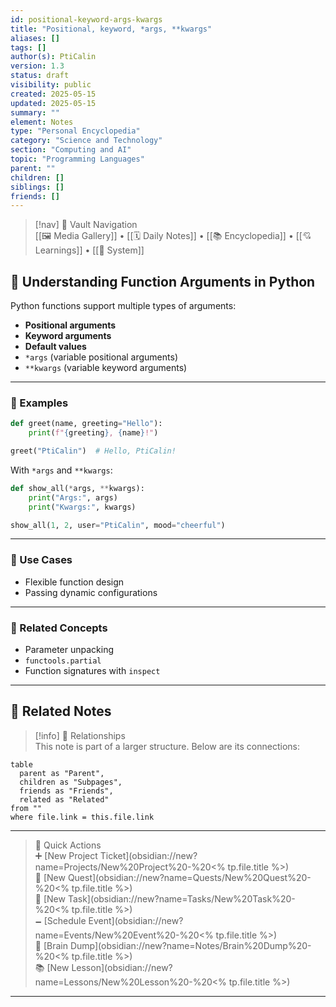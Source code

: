 ```yaml
---
id: positional-keyword-args-kwargs
title: "Positional, keyword, *args, **kwargs"
aliases: []
tags: []
author(s): PtiCalin
version: 1.3
status: draft
visibility: public
created: 2025-05-15
updated: 2025-05-15
summary: ""
element: Notes
type: "Personal Encyclopedia"
category: "Science and Technology"
section: "Computing and AI"
topic: "Programming Languages"
parent: ""
children: []
siblings: []
friends: []
---
```

> [!nav] 🧱 Vault Navigation  
> [[🖼 Media Gallery]] • [[🗓 Daily Notes]] • [[📚 Encyclopedia]] • [[💘 Learnings]] • [[🧠 System]]

## 🧩 Understanding Function Arguments in Python

Python functions support multiple types of arguments:

- **Positional arguments**
- **Keyword arguments**
- **Default values**
- `*args` (variable positional arguments)
- `**kwargs` (variable keyword arguments)

---

### 🧪 Examples

```python
def greet(name, greeting="Hello"):
    print(f"{greeting}, {name}!")

greet("PtiCalin")  # Hello, PtiCalin!
```

With `*args` and `**kwargs`:

```python
def show_all(*args, **kwargs):
    print("Args:", args)
    print("Kwargs:", kwargs)

show_all(1, 2, user="PtiCalin", mood="cheerful")
```

---

### 💬 Use Cases

- Flexible function design
- Passing dynamic configurations

---

### 🔗 Related Concepts

- Parameter unpacking
- `functools.partial`
- Function signatures with `inspect`

---

## 🔗 Related Notes

> [!info] 🧠 Relationships  
> This note is part of a larger structure. Below are its connections:

```dataview
table
  parent as "Parent",
  children as "Subpages",
  friends as "Friends",
  related as "Related"
from ""
where file.link = this.file.link
```

---

> 🌛 Quick Actions  
> ➕ [New Project Ticket](obsidian://new?name=Projects/New%20Project%20-%20<% tp.file.title %>)  
> 🌹 [New Quest](obsidian://new?name=Quests/New%20Quest%20-%20<% tp.file.title %>)  
> 🎯 [New Task](obsidian://new?name=Tasks/New%20Task%20-%20<% tp.file.title %>)  
> 🗕 [Schedule Event](obsidian://new?name=Events/New%20Event%20-%20<% tp.file.title %>)  
> 📝 [Brain Dump](obsidian://new?name=Notes/Brain%20Dump%20-%20<% tp.file.title %>)  
> 📚 [New Lesson](obsidian://new?name=Lessons/New%20Lesson%20-%20<% tp.file.title %>)

---
